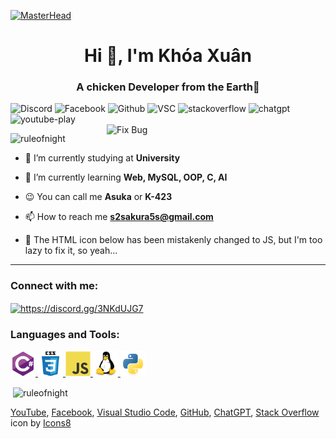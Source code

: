 [![MasterHead](https://art.pixilart.com/04e0cf7ee2853c2.gif)](https://github.com/RuleOfNight)

<h1 align="center">Hi 👋, I'm Khóa Xuân</h1>
<h3 align="center">A chicken Developer from the Earth🐔</h3>



<body>
  <div class="image-container">
    <img src="https://www.icegif.com/wp-content/uploads/icegif-1284.gif" alt="Discord" width="90" link="https://discord.com/">
    <img src="https://img.icons8.com/bubbles/50/facebook-new.png" alt="Facebook" width="55">
    <img src="https://img.icons8.com/bubbles/50/github.png" alt="Github" width="55">
    <img src="https://img.icons8.com/nolan/64/visual-studio-code-2019.png" alt="VSC" width="55">
    <img src="https://img.icons8.com/color/48/stackoverflow.png" alt="stackoverflow" alt="SOF" width="55">
    <img src="https://img.icons8.com/nolan/64/chatgpt.png" alt="chatgpt" alt="ChatGPT" width="55">
    <img src="https://img.icons8.com/bubbles/50/youtube-play.png" alt="youtube-play" width="55">
  </div>
</body>

<img align="right" alt="Fix Bug" width="350" src="https://cdn.discordapp.com/emojis/886094443806076978.gif?size=128&quality=lossless">

<p align="left"> <img src="https://komarev.com/ghpvc/?username=ruleofnight&label=Profile%20views&color=0e75b6&style=flat" alt="ruleofnight" /> </p>

- 🔭 I’m currently studying at **University**

- 🌱 I’m currently learning **Web, MySQL, OOP, C, AI**

- 😉 You can call me **Asuka** or **K-423**

- 📫 How to reach me **s2sakura5s@gmail.com**

- 🙌 The HTML icon below has been mistakenly changed to JS, but I'm too lazy to fix it, so yeah... 
--------
<h3 align="left">Connect with me:</h3>
<p align="left">
<a href="https://discord.gg/https://discord.gg/3NKdUJG7" target="blank"><img align="center" src="https://raw.githubusercontent.com/rahuldkjain/github-profile-readme-generator/master/src/images/icons/Social/discord.svg" alt="https://discord.gg/3NKdUJG7" height="30" width="40" /></a>
</p>

<h3 align="left">Languages and Tools:</h3>
<p align="left"> <a href="https://www.w3schools.com/cs/" target="_blank" rel="noreferrer"> <img src="https://raw.githubusercontent.com/devicons/devicon/master/icons/csharp/csharp-original.svg" alt="csharp" width="40" height="40"/> </a> <a href="https://www.w3schools.com/css/" target="_blank" rel="noreferrer"> <img src="https://raw.githubusercontent.com/devicons/devicon/master/icons/css3/css3-original-wordmark.svg" alt="css3" width="40" height="40"/> </a>  <a href="https://www.w3.org/html/" target="_blank" rel="noreferrer"> <img  src="https://raw.githubusercontent.com/devicons/devicon/master/icons/javascript/javascript-original.svg" alt="javascript" width="40" height="40"/> </a> <a href="https://www.linux.org/" target="_blank" rel="noreferrer"> <img src="https://raw.githubusercontent.com/devicons/devicon/master/icons/linux/linux-original.svg" alt="linux" width="40" height="40"/> </a> <a href="https://www.python.org" target="_blank" rel="noreferrer"> <img src="https://raw.githubusercontent.com/devicons/devicon/master/icons/python/python-original.svg" alt="python" width="40" height="40"/> </a> </p>


<p>&nbsp;<img align="center" src="https://github-readme-stats.vercel.app/api?username=ruleofnight&show_icons=true&locale=en" alt="ruleofnight" /></p>

<body>
<a  href="https://icons8.com/icon/109464/youtube">YouTube</a>, <a  href="https://icons8.com/icon/118555/facebook">Facebook</a>, <a  href="https://icons8.com/icon/XCNhMfBsqfX1/visual-studio-code">Visual Studio Code</a>, <a  href="https://icons8.com/icon/118553/github">GitHub</a>, <a  href="https://icons8.com/icon/kTuxVYRKeKEY/chatgpt">ChatGPT</a>, <a  href="https://icons8.com/icon/13955/stack-overflow">Stack Overflow</a>  icon by <a href="https://icons8.com">Icons8</a>
</body>
